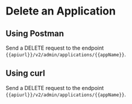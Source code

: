 <!-- loio1d2b43d70b5141bab4c9ec018979f97d -->

# Delete an Application



<a name="loio1d2b43d70b5141bab4c9ec018979f97d__section_m1h_pvs_hvb"/>

## Using Postman

Send a DELETE request to the endpoint `{{apiurl}}/v2/admin/applications/{{appName}}`.



<a name="loio1d2b43d70b5141bab4c9ec018979f97d__section_tpw_mws_hvb"/>

## Using curl

Send a DELETE request to the endpoint `{{apiurl}}/v2/admin/applications/{{appName}}`.

